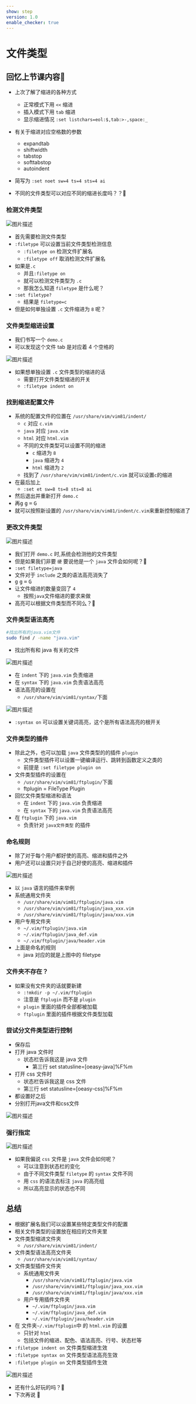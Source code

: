 ```yaml
---
show: step
version: 1.0
enable_checker: true
---
```


# 文件类型

## 回忆上节课内容🤔

- 上次了解了缩进的各种方式
	- 正常模式下用 `<<` 缩进
	- 插入模式下用 `tab` 缩进
	- 显示缩进情况 `:set listchars=eol:$,tab:>-,space:_`

- 有关于缩进对应空格数的参数
  - expandtab
  - shiftwidth
  - tabstop
  - softtabstop
  - autoindent

- 简写为 `:set noet sw=4 ts=4 sts=4 ai`
- 不同的文件类型可以对应不同的缩进长度吗？？🤔

### 检测文件类型

![图片描述](https://doc.shiyanlou.com/courses/uid1190679-20200930-1601437263429)

- 首先需要检测文件类型
- `:filetype` 可以设置当前文件类型检测信息
	- `:filetype on` 检测文件扩展名
	- `:filetype off` 取消检测文件扩展名
- 如果是`.c`
	- 并且`:filetype on` 
	- 就可以检测文件类型为 `.c`
	- 那我怎么知道 `filetype` 是什么呢？
- `:set filetype?`
	- 结果是 `filetype=c`
- 但是如何单独设置 `.c` 文件缩进为 `8` 呢？

### 文件类型缩进设置

- 我们书写一个 `demo.c`
- 可以发现这个文件 tab 是对应着 4 个空格的

![图片描述](https://doc.shiyanlou.com/courses/uid1190679-20200930-1601438792635)

- 如果想单独设置 `.c` 文件类型的缩进的话
	- 需要打开文件类型缩进的开关
	- `:filetype indent on`

### 找到缩进配置文件
- 系统的配置文件的位置在 `/usr/share/vim/vim81/indent/`
	- `c` 对应 `c.vim`
	- `java` 对应 `java.vim`
	- `html` 对应 `html.vim`
	- 不同的文件类型可以设置不同的缩进
		- `c` 缩进为 `8`
		- `java` 缩进为 `4`
		- `html` 缩进为 `2`
	- 找到了 `/usr/share/vim/vim81/indent/c.vim` 就可以设置`c`的缩进
- 在最后加上 
	- `:set et sw=8 ts=8 sts=8 ai`
- 然后退出并重新打开 `demo.c` 
- 再<kbd>g</kbd> <kbd>g</kbd> <kbd>=</kbd> <kbd>G</kbd>
- 就可以按照新设置的 `/usr/share/vim/vim81/indent/c.vim`来重新控制缩进了

### 更改文件类型

![图片描述](https://doc.shiyanlou.com/courses/uid1190679-20200930-1601438943963)

- 我们打开 `demo.c` 时,系统会检测他的文件类型
- 但是如果我们非要 `硬` 要说他是一个 `java` 文件会如何呢？🤪
- `:set filetype=java`
- 文件对于 `include` 之类的语法高亮消失了
- <kbd>g</kbd> <kbd>g</kbd> <kbd>=</kbd> <kbd>G</kbd> 
- 让文件缩进的数量变回了 `4`
	- 按照`java`文件缩进的要求来做
- 高亮可以根据文件类型而不同么？🤔

### 文件类型语法高亮

```bash
#找出所有的java.vim文件
sudo find / -name "java.vim" 　
```
- 找出所有和 java 有关的文件

![图片描述](https://doc.shiyanlou.com/courses/uid1190679-20200930-1601439368435)

- 在 `indent` 下的 `java.vim` 负责缩进
- 在 `syntax` 下的 `java.vim` 负责语法高亮
- 语法高亮的设置在
	- `/usr/share/vim/vim81/syntax/`下面

![图片描述](https://doc.shiyanlou.com/courses/uid1190679-20200930-1601439571997)

- `:syntax on` 可以设置关键词高亮，这个是所有语法高亮的根开关

### 文件类型的插件
- 除此之外，也可以加载 `java` 文件类型的的插件 `plugin`
	- 文件类型插件可以设置一键编译运行、跳转到函数定义之类的
	- 前提是 `:set filetype plugin on`
- 文件类型插件的设置在
	- `/usr/share/vim/vim81/ftplugin/`下面
	- ftplugin = FileType Plugin
- 回忆文件类型缩进和语法
	- 在 `indent` 下的 `java.vim` 负责缩进
	- 在 `syntax` 下的 `java.vim` 负责语法高亮
- 在 `ftplugin` 下的 `java.vim` 
	- 负责针对 `java文件类型` 的插件

### 命名规则
- 除了对于每个用户都好使的高亮、缩进和插件之外
- 用户还可以设置只对于自己好使的高亮、缩进和插件

![图片描述](https://doc.shiyanlou.com/courses/uid1190679-20210725-1627192711494)

- 以 `java` 语言的插件来举例
- 系统通用文件夹
	- `/usr/share/vim/vim81/ftplugin/java.vim`
	- `/usr/share/vim/vim81/ftplugin/java_xxx.vim`
	- `/usr/share/vim/vim81/ftplugin/java/xxx.vim`
- 用户专用文件夹
	- `~/.vim/ftplugin/java.vim`
	- `~/.vim/ftplugin/java_def.vim`
	- `~/.vim/ftplugin/java/header.vim` 
- 上面是命名的规则
	- java 对应的就是上图中的 filetype

### 文件夹不存在？
- 如果没有文件夹的话就要新建
  - `:!mkdir -p ~/.vim/ftplugin`
  - 注意是 `ftplugin` 而不是 `plugin`
  - `plugin` 里面的插件全部都被加载
  - `ftplugin` 里面的插件根据文件类型加载
	
### 尝试分文件类型进行控制

- 保存后
- 打开 java 文件时
  - 状态栏告诉我这是 java 文件
	- 第三行 set statusline=[oeasy-java]%F%m 
- 打开 css 文件时
  - 状态栏告诉我这是 css 文件
  - 第三行 set statusline=[oeasy-css]%F%m 
- 都设置好之后
- 分别打开java文件和css文件

![图片描述](https://doc.shiyanlou.com/courses/uid1190679-20210725-1627210427860)

### 强行指定

![图片描述](https://doc.shiyanlou.com/courses/uid1190679-20210725-1627211240763)

- 如果我偏说 `css` 文件是 `java` 文件会如何呢？
	- 可以注意到状态栏的变化
	- 由于不同文件类型 `filetype` 的 `syntax` 文件不同
	- 用 `css` 的语法去标注 `java` 的高亮组
	- 所以高亮显示的状态也不同

## 总结

- 根据扩展名我们可以设置某些特定类型文件的配置
- 相关文件类型的设置放在相应的文件夹里
- 文件类型缩进文件夹
	- `/usr/share/vim/vim81/indent/`
- 文件类型语法高亮文件夹
	- `/usr/share/vim/vim81/syntax/`
- 文件类型插件文件夹
	- 系统通用文件夹
		- `/usr/share/vim/vim81/ftplugin/java.vim`
		- `/usr/share/vim/vim81/ftplugin/java_xxx.vim`
		- `/usr/share/vim/vim81/ftplugin/java/xxx.vim`
	- 用户专用插件文件夹
		- `~/.vim/ftplugin/java.vim`
		- `~/.vim/ftplugin/java_def.vim`
		- `~/.vim/ftplugin/java/header.vim` 
- 在 文件夹`~/.vim/ftplugin`中 的 `html.vim` 的设置
	- 只针对 `html` 
	- 包括文件的缩进、配色、语法高亮、行号、状态栏等
- `:filetype indent on` 文件类型缩进生效
- `:filetype syntax on` 文件类型语法高亮生效
- `:filetype plugin on` 文件类型插件生效

![图片描述](https://doc.shiyanlou.com/courses/uid1190679-20210805-1628161602098)

- 还有什么好玩的吗？🤔
- 下次再说 👋






